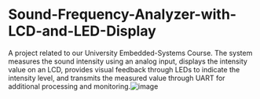 # Sound-Frequency-Analyzer-with-LCD-and-LED-Display

A project related to our University Embedded-Systems Course. The system measures the sound intensity using an analog input, displays the intensity value on an LCD, provides visual feedback through LEDs to indicate the intensity level, and transmits the measured value through UART for additional processing and monitoring.![image](https://github.com/MariamAmy/Sound-Frequency-Analyzer-with-LCD-and-LED-Display/assets/82214163/bc978fb7-17bd-42b9-84c8-a8cccb57a211)
